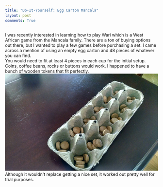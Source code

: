 ```yaml
---
title: "Do-It-Yourself: Egg Carton Mancala"
layout: post
comments: True
---
```


I was recently interested in learning how to play Wari which is a West African game from the Mancala family.  There are a ton of buying options out there, but I wanted to play a few games before purchasing a set.
I came across a mention of using an empty egg carton and 48 pieces of whatever you can find.  
You would need to fit at least 4 pieces in each cup for the initial setup.  Coins, coffee beans, rocks or buttons would work.
I happened to have a bunch of wooden tokens that fit perfectly.
![Egg Carton Mancala](/assets/egg-carton-mancala.jpg)
Although it wouldn't replace getting a nice set, it worked out pretty well for trial purposes.

